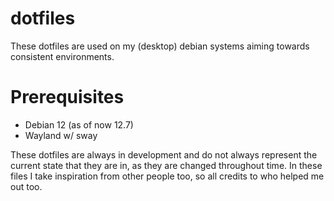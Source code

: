 # dotfiles
These dotfiles are used on my (desktop) debian systems aiming towards consistent environments.

# Prerequisites
* Debian 12 (as of now 12.7)
* Wayland w/ sway

These dotfiles are always in development and do not always represent the current state that they are in, as they are changed throughout time.
In these files I take inspiration from other people too, so all credits to who helped me out too.